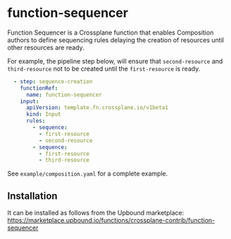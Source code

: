 # function-sequencer

Function Sequencer is a Crossplane function that enables Composition authors to define sequencing rules delaying the
creation of resources until other resources are ready.

For example, the pipeline step below, will ensure that `second-resource` and `third-resource` not to be created until
the `first-resource` is ready.

```yaml
  - step: sequence-creation
    functionRef:
      name: function-sequencer
    input:
      apiVersion: template.fn.crossplane.io/v1beta1
      kind: Input
      rules:
        - sequence:
          - first-resource
          - second-resource
        - sequence:
          - first-resource
          - third-resource
```

See `example/composition.yaml` for a complete example.

## Installation

It can be installed as follows from the Upbound marketplace: https://marketplace.upbound.io/functions/crossplane-contrib/function-sequencer
